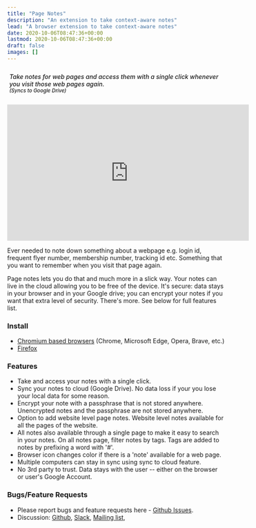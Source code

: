```yaml
---
title: "Page Notes"
description: "An extension to take context-aware notes"
lead: "A browser extension to take context-aware notes"
date: 2020-10-06T08:47:36+00:00
lastmod: 2020-10-06T08:47:36+00:00
draft: false
images: []
---
```


<div style="font-style: italic; padding:5px 5px; margin-bottom: 20px; margin-top: 20px; font-weight:500"><i>Take notes for web pages and access them with a single click whenever you
visit those web pages again.</i><br><small class="text-muted">(Syncs to Google Drive)</small></div>

<div class="videowrapper "><iframe width="560" height="315" src="https://www.youtube.com/embed/ND8yNxlUfqc" title="YouTube video player" frameborder="0" allow="accelerometer; autoplay; clipboard-write; encrypted-media; gyroscope; picture-in-picture; web-share" allowfullscreen></iframe></div>

Ever needed to note down something about a webpage e.g. login id, frequent flyer
number, membership number, tracking id etc. Something that you want to remember
when you visit that page again.

Page notes lets you do that and much more in a slick way. Your notes can live in
the cloud allowing you to be free of the device. It's secure: data stays in your
browser and in your Google drive; you can encrypt your notes if you want that
extra level of security. There's more. See below for full features list.

### Install

- [Chromium based browsers](https://chrome.google.com/webstore/detail/page-notes/omjdheidbhoghpfdnndkgoelfiogjfla)
  (Chrome, Microsoft Edge, Opera, Brave, etc.)
- [Firefox](https://addons.mozilla.org/en-US/firefox/addon/mg-page-notes/)

### Features

- Take and access your notes with a single click.
- Sync your notes to cloud (Google Drive). No data loss if your you lose your
  local data for some reason.
- Encrypt your note with a passphrase that is not stored anywhere. Unencrypted
  notes and the passphrase are not stored anywhere.
- Option to add website level page notes. Website level notes available for all
  the pages of the website.
- All notes also available through a single page to make it easy to search in
  your notes. On all notes page, filter notes by tags. Tags are added to notes
  by prefixing a word with '#'.
- Browser icon changes color if there is a 'note' available for a web page.
- Multiple computers can stay in sync using sync to cloud feature.
- No 3rd party to trust. Data stays with the user -- either on the browser or
  user's Google Account.

### Bugs/Feature Requests

- Please report bugs and feature requests here -
  [Github Issues](https://github.com/manugarg/pagenotes-issues/issues).
- Discussion:
  [Github](https://github.com/manugarg/pagenotes-issues/discussions),
  [Slack](https://join.slack.com/t/pagenotes/shared_invite/zt-1syzqesjb-24bCr8y5UyRrVBEiCpBLAQ),
  [Mailing list](mailto:pagenotes@googlegroups.com),
